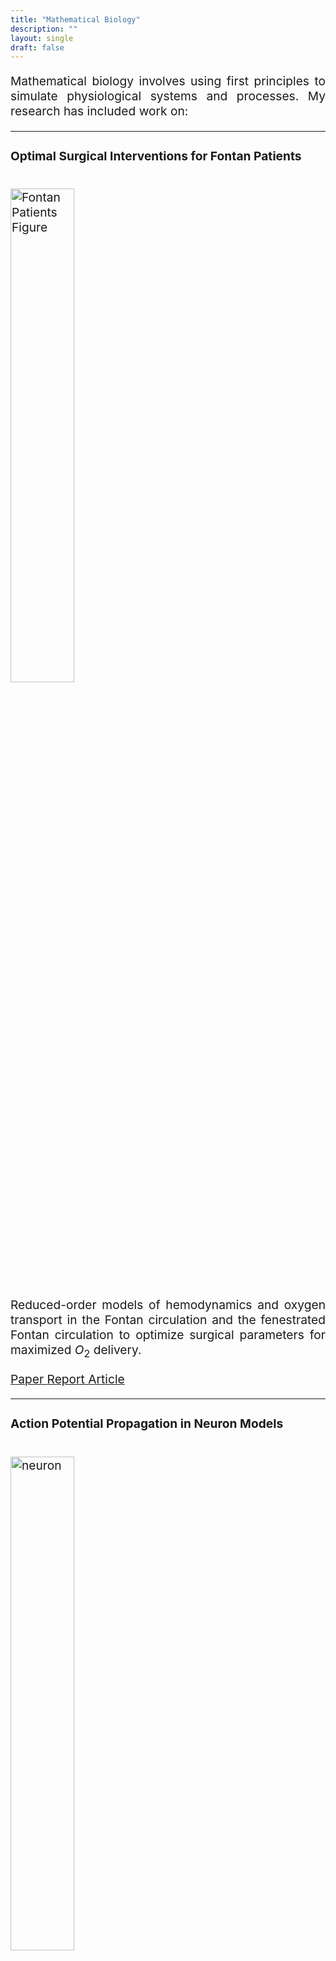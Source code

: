 ```yaml
---
title: "Mathematical Biology"
description: ""
layout: single
draft: false
---
```


<!-- Main content with larger font -->
<div style="text-align: justify; font-size: 1.2rem;">

Mathematical biology involves using first principles to simulate physiological systems and processes. My research has included work on:

---

####  Optimal Surgical Interventions for Fontan Patients

<img src="/images/fen-fontan.png" alt="Fontan Patients Figure" style="width:45%; height:auto; margin-top: 15px;">

Reduced-order models of hemodynamics and oxygen transport in the Fontan circulation and the fenestrated Fontan circulation to optimize surgical parameters for maximized $O_2$ delivery. 

<div class="mt3 flex items-center flex-wrap" style="margin-top: 15px;">
  <a href="https://www.frontiersin.org/journals/physiology/articles/10.3389/fphys.2022.867995/full#:~:text=A%20fenestration%20is%20a%20shunt,and%20decreases%20systemic%20venous%20pressure." class="link dim ba br2 ph3 pv2 mb2 dib gray mr2" target="_blank">
    <i class="fas fa-book mr2"></i>Paper
  </a>
  <a href="/reports/Optimal_Fontan_Paper.pdf" class="link dim ba br2 ph3 pv2 mb2 dib gray mr2" target="_blank">
    <i class="fas fa-chart-bar mr2"></i>Report
  </a>
  <a href="https://www.siam.org/publications/siam-news/articles/circulation-models-assess-the-impacts-of-congenital-heart-defects-and-hypergravity" class="link dim ba br2 ph3 pv2 mb2 dib gray mr2" target="_blank">
    <i class="fas fa-image mr2"></i>Article
  </a>
</div>

---

####  Action Potential Propagation in Neuron Models
<img src="/images/neuron4.gif" alt="neuron" style="width:45%; height:auto; margin-top: 15px;">

A generalizable framework for modeling short time scale dynamics in any given neuron geometry. Able to specify any tree structure and axonal and dendritic channel properties.
<div class="mt3 flex items-center flex-wrap" style="margin-top: 15px;">
  <a href="\files\AP_Propagation.pdf" class="link dim ba br2 ph3 pv2 mb2 dib gray mr2" target="_blank">
    <i class="fas fa-chart-bar mr2"></i>Report
  </a>
  <a href="https://www.youtube.com/watch?v=3RDD7zvEwiA&list=PLQ_KsQ99ZUQMcyG-MsnAIeghDuepldWs7&pp=gAQBiAQB" class="link dim ba br2 ph3 pv2 mb2 dib gray" target="_blank">
    <i class="fas fa-play-circle mr2"></i>Videos
  </a>
</div>

---

####  Modeling Circulation Hemodynamics under Hypergravity

<img src="/images/gravity-schematic.png" alt="Hypergravity Simulation" style="width:50%; height:auto; margin-top: 15px;">

Constructing  reduced-order models of the circulatory system with feedback control to incorporate the effects of hypergravity (e.g., during space flight acceleration or fighter jet acceleration) and calibrating/comparing with centrifuge experimental data to accurately predict G-tolerance. Presented at **SIAM Life Sciences 2022** and **SIAM Control Theory 2023**.

<div class="mt3 flex items-center flex-wrap" style="margin-top: 15px;">
  <a href="https://www.siam.org/publications/siam-news/articles/circulation-models-assess-the-impacts-of-congenital-heart-defects-and-hypergravity" class="link dim ba br2 ph3 pv2 mb2 dib gray mr2" target="_blank">
    <i class="fas fa-image mr2"></i>Article
  </a>
  <a href="/files/gravity.pdf" class="link dim ba br2 ph3 pv2 mb2 dib gray mr2" target="_blank">
    <i class="fas fa-chart-bar mr2"></i>Report
  </a>
  <a href="/files/gravity-poster.pdf" class="link dim ba br2 ph3 pv2 mb2 dib gray" target="_blank">
    <i class="fas fa-image mr2"></i>Poster
  </a>
  
  
</div>

---

####  Variable Heart Rate in a Pulsatile Circulation Model with Feedback Control

<img src="/images/propercontrol.png" alt="Feedback Control Model" style="width:60%; height:auto; margin-top: 15px;">

Incorporating feedback control elements (baroreceptor loop and SA node) into a pulsatile model with a time-varying heart rate function equipped with time-warping ODEs for compliance computations. 

<div class="mt3 flex items-center flex-wrap" style="margin-top: 15px;">
  <a href="/files/feedback-control.pdf" class="link dim ba br2 ph3 pv2 mb2 dib gray mr2" target="_blank">
    <i class="fas fa-chart-bar mr2"></i>Report
  </a>
</div>

---

#### Mechanical Aspects of Crossbridge Dynamics during Muscle Contraction

<img src="/images/Sarcomere.png" alt="Crossbridge Dynamics" style="width:50%; height:auto; margin-top: 15px;">

<div class="mt3 flex items-center flex-wrap" style="margin-top: 15px;">
  <a href="/files/Crossbridge_Dynamics_Part_1.pdf" class="link dim ba br2 ph3 pv2 mb2 dib gray" target="_blank">
    <i class="fas fa-chart-bar mr2"></i>Report
  </a>
</div>

</div>

<!-- Back Button as Part of Content Flow -->
<div style="margin-top: 40px;">
  <a href="javascript:history.back()" 
     class="link dim ba br2 ph3 pv2 mb2 dib gray">
    ← Back
  </a>
</div>
